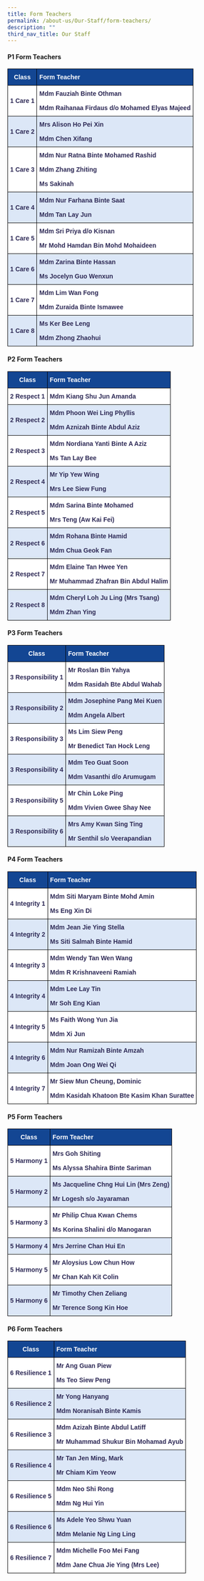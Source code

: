 ```yaml
---
title: Form Teachers
permalink: /about-us/Our-Staff/form-teachers/
description: ""
third_nav_title: Our Staff
---
```

#### P1 Form Teachers

<style type="text/css">
.tg  {border-collapse:collapse;border-spacing:0;margin:0px auto;}
.tg td{border-color:black;border-style:solid;border-width:1px;font-family:Arial, sans-serif;font-size:14px;
  overflow:hidden;padding:10px 5px;word-break:normal;}
.tg th{border-color:black;border-style:solid;border-width:1px;font-family:Arial, sans-serif;font-size:14px;
  font-weight:normal;overflow:hidden;padding:10px 5px;word-break:normal;}
.tg .tg-488e{background-color:#FFF;color:#2E2A56;font-weight:bold;text-align:center;vertical-align:middle}
.tg .tg-as4b{background-color:#134693;color:#FFF;font-weight:bold;text-align:center;vertical-align:middle}
.tg .tg-rbc9{background-color:#134693;color:#FFF;font-weight:bold;text-align:left;vertical-align:middle}
.tg .tg-ltnk{background-color:#FFF;color:#2E2A56;font-weight:bold;text-align:left;vertical-align:middle}
.tg .tg-32j0{background-color:#DCE7F7;color:#2E2A56;font-weight:bold;text-align:center;vertical-align:middle}
.tg .tg-9wka{background-color:#DCE7F7;color:#2E2A56;font-weight:bold;text-align:left;vertical-align:middle}
</style>
<table class="tg">
<tbody>
  <tr>
    <td class="tg-as4b">Class</td>
    <td class="tg-rbc9">Form Teacher</td>
  </tr>
  <tr>
    <td class="tg-488e">1 Care 1</td>
    <td class="tg-ltnk">Mdm Fauziah Binte Othman<br><br>Mdm Raihanaa Firdaus d/o Mohamed Elyas Majeed</td>
  </tr>
  <tr>
    <td class="tg-32j0">1 Care 2</td>
    <td class="tg-9wka">Mrs Alison Ho Pei Xin<br><br><span style="background-color:transparent">Mdm Chen Xifang</span></td>
  </tr>
  <tr>
    <td class="tg-488e">1 Care 3</td>
    <td class="tg-ltnk">Mdm Nur Ratna Binte Mohamed Rashid<br><br>Mdm Zhang Zhiting<br><br>Ms Sakinah </td>
  </tr>
  <tr>
    <td class="tg-32j0">1 Care 4</td>
    <td class="tg-9wka"><span style="background-color:transparent">Mdm Nur Farhana Binte Saat</span><br><br><span style="background-color:transparent">Mdm Tan Lay Jun</span></td>
  </tr>
  <tr>
    <td class="tg-488e">1 Care 5</td>
    <td class="tg-ltnk">Mdm Sri Priya d/o Kisnan<br><br>Mr Mohd Hamdan Bin Mohd Mohaideen</td>
  </tr>
  <tr>
    <td class="tg-32j0">1 Care 6</td>
    <td class="tg-9wka">Mdm Zarina Binte Hassan<br><br>Ms Jocelyn Guo Wenxun</td>
  </tr>
  <tr>
    <td class="tg-488e">1 Care 7</td>
    <td class="tg-ltnk">Mdm Lim Wan Fong<br><br>Mdm Zuraida Binte Ismawee</td>
  </tr>
  <tr>
    <td class="tg-32j0">1 Care 8</td>
    <td class="tg-9wka">Ms Ker Bee Leng<br><br>Mdm Zhong Zhaohui</td>
  </tr>
</tbody>
</table>


#### P2 Form Teachers

<style type="text/css">
.tg  {border-collapse:collapse;border-spacing:0;margin:0px auto;}
.tg td{border-color:black;border-style:solid;border-width:1px;font-family:Arial, sans-serif;font-size:14px;
  overflow:hidden;padding:10px 5px;word-break:normal;}
.tg th{border-color:black;border-style:solid;border-width:1px;font-family:Arial, sans-serif;font-size:14px;
  font-weight:normal;overflow:hidden;padding:10px 5px;word-break:normal;}
.tg .tg-488e{background-color:#FFF;color:#2E2A56;font-weight:bold;text-align:center;vertical-align:middle}
.tg .tg-as4b{background-color:#134693;color:#FFF;font-weight:bold;text-align:center;vertical-align:middle}
.tg .tg-rbc9{background-color:#134693;color:#FFF;font-weight:bold;text-align:left;vertical-align:middle}
.tg .tg-ltnk{background-color:#FFF;color:#2E2A56;font-weight:bold;text-align:left;vertical-align:middle}
.tg .tg-32j0{background-color:#DCE7F7;color:#2E2A56;font-weight:bold;text-align:center;vertical-align:middle}
.tg .tg-9wka{background-color:#DCE7F7;color:#2E2A56;font-weight:bold;text-align:left;vertical-align:middle}
</style>
<table class="tg">
<tbody>
  <tr>
    <td class="tg-as4b">Class</td>
    <td class="tg-rbc9">Form Teacher</td>
  </tr>
  <tr>
    <td class="tg-488e">2 Respect 1 </td>
    <td class="tg-ltnk"><span style="background-color:transparent">Mdm Kiang Shu Jun Amanda</span></td>
  </tr>
  <tr>
    <td class="tg-32j0">2 Respect 2</td>
    <td class="tg-9wka"><span style="background-color:transparent">Mdm Phoon Wei Ling Phyllis</span><br><br><span style="background-color:transparent">Mdm Aznizah Binte Abdul Aziz</span></td>
  </tr>
  <tr>
    <td class="tg-488e">2 Respect 3</td>
    <td class="tg-ltnk">Mdm Nordiana Yanti Binte A Aziz<br><br>Ms Tan Lay Bee</td>
  </tr>
  <tr>
    <td class="tg-32j0">2 Respect 4</td>
    <td class="tg-9wka">Mr Yip Yew Wing<br><br>Mrs Lee Siew Fung</td>
  </tr>
  <tr>
    <td class="tg-488e">2 Respect 5</td>
    <td class="tg-ltnk">Mdm Sarina Binte Mohamed<br><br>Mrs Teng (Aw Kai Fei)</td>
  </tr>
  <tr>
    <td class="tg-32j0">2 Respect 6</td>
    <td class="tg-9wka">Mdm Rohana Binte Hamid<br><br>Mdm Chua Geok Fan</td>
  </tr>
  <tr>
    <td class="tg-488e">2 Respect 7</td>
    <td class="tg-ltnk">Mdm Elaine Tan Hwee Yen<br><br>Mr Muhammad Zhafran Bin Abdul Halim</td>
  </tr>
  <tr>
    <td class="tg-32j0">2 Respect 8</td>
    <td class="tg-9wka">Mdm Cheryl Loh Ju Ling (Mrs Tsang)<br><br>Mdm Zhan Ying</td>
  </tr>
</tbody>
</table>


#### P3 Form Teachers

<style type="text/css">
.tg  {border-collapse:collapse;border-spacing:0;margin:0px auto;}
.tg td{border-color:black;border-style:solid;border-width:1px;font-family:Arial, sans-serif;font-size:14px;
  overflow:hidden;padding:10px 5px;word-break:normal;}
.tg th{border-color:black;border-style:solid;border-width:1px;font-family:Arial, sans-serif;font-size:14px;
  font-weight:normal;overflow:hidden;padding:10px 5px;word-break:normal;}
.tg .tg-0qp5{background-color:#134693;color:#FFF;font-weight:bold;text-align:left;vertical-align:top}
.tg .tg-488e{background-color:#FFF;color:#2E2A56;font-weight:bold;text-align:center;vertical-align:middle}
.tg .tg-as4b{background-color:#134693;color:#FFF;font-weight:bold;text-align:center;vertical-align:middle}
.tg .tg-ltnk{background-color:#FFF;color:#2E2A56;font-weight:bold;text-align:left;vertical-align:middle}
.tg .tg-32j0{background-color:#DCE7F7;color:#2E2A56;font-weight:bold;text-align:center;vertical-align:middle}
.tg .tg-9wka{background-color:#DCE7F7;color:#2E2A56;font-weight:bold;text-align:left;vertical-align:middle}
</style>
<table class="tg">
<tbody>
  <tr>
    <td class="tg-as4b"><span style="color:#FFF;background-color:#134693">Class</span></td>
    <td class="tg-0qp5">Form Teacher</td>
  </tr>
  <tr>
    <td class="tg-488e">3 Responsibility 1 </td>
    <td class="tg-ltnk"><span style="background-color:transparent">Mr Roslan Bin Yahya</span><br><br><span style="background-color:transparent">Mdm Rasidah Bte Abdul Wahab</span></td>
  </tr>
  <tr>
    <td class="tg-32j0">3 Responsibility 2 </td>
    <td class="tg-9wka"><span style="background-color:transparent">Mdm Josephine Pang Mei Kuen</span><br><br><span style="background-color:transparent">Mdm Angela Albert</span></td>
  </tr>
  <tr>
    <td class="tg-488e"> 3 Responsibility 3</td>
    <td class="tg-ltnk"><span style="background-color:transparent">Ms Lim Siew Peng</span><br><br><span style="background-color:transparent">Mr Benedict Tan Hock Leng</span></td>
  </tr>
  <tr>
    <td class="tg-32j0">3 Responsibility 4 </td>
    <td class="tg-9wka"><span style="background-color:transparent">Mdm Teo Guat Soon</span><br><br><span style="background-color:transparent">Mdm Vasanthi d/o Arumugam</span></td>
  </tr>
  <tr>
    <td class="tg-488e">3 Responsibility 5<br></td>
    <td class="tg-ltnk"><span style="background-color:transparent">Mr Chin Loke Ping</span><br><br><span style="background-color:transparent">Mdm Vivien Gwee Shay Nee</span></td>
  </tr>
  <tr>
    <td class="tg-32j0"> 3 Responsibility 6</td>
    <td class="tg-9wka"><span style="background-color:transparent">Mrs Amy Kwan Sing Ting</span><br><br><span style="background-color:transparent">Mr Senthil s/o Veerapandian</span></td>
  </tr>
</tbody>
</table>


#### P4 Form Teachers

<style type="text/css">
.tg  {border-collapse:collapse;border-spacing:0;margin:0px auto;}
.tg td{border-color:black;border-style:solid;border-width:1px;font-family:Arial, sans-serif;font-size:14px;
  overflow:hidden;padding:10px 5px;word-break:normal;}
.tg th{border-color:black;border-style:solid;border-width:1px;font-family:Arial, sans-serif;font-size:14px;
  font-weight:normal;overflow:hidden;padding:10px 5px;word-break:normal;}
.tg .tg-488e{background-color:#FFF;color:#2E2A56;font-weight:bold;text-align:center;vertical-align:middle}
.tg .tg-as4b{background-color:#134693;color:#FFF;font-weight:bold;text-align:center;vertical-align:middle}
.tg .tg-rbc9{background-color:#134693;color:#FFF;font-weight:bold;text-align:left;vertical-align:middle}
.tg .tg-ltnk{background-color:#FFF;color:#2E2A56;font-weight:bold;text-align:left;vertical-align:middle}
.tg .tg-32j0{background-color:#DCE7F7;color:#2E2A56;font-weight:bold;text-align:center;vertical-align:middle}
.tg .tg-9wka{background-color:#DCE7F7;color:#2E2A56;font-weight:bold;text-align:left;vertical-align:middle}
</style>
<table class="tg">
<tbody>
  <tr>
    <td class="tg-as4b">Class</td>
    <td class="tg-rbc9">Form Teacher</td>
  </tr>
  <tr>
    <td class="tg-488e"> 4 Integrity 1</td>
    <td class="tg-ltnk"><span style="background-color:transparent">Mdm Siti Maryam Binte Mohd Amin</span><br><br><span style="background-color:transparent">Ms Eng Xin Di</span></td>
  </tr>
  <tr>
    <td class="tg-32j0">4 Integrity 2</td>
    <td class="tg-9wka">Mdm Jean Jie Ying Stella<br><br>Ms Siti Salmah Binte Hamid</td>
  </tr>
  <tr>
    <td class="tg-488e">4 Integrity 3</td>
    <td class="tg-ltnk"><span style="background-color:transparent">Mdm Wendy Tan Wen Wang</span><br><br><span style="background-color:transparent">Mdm R Krishnaveeni Ramiah</span></td>
  </tr>
  <tr>
    <td class="tg-32j0">4 Integrity 4</td>
    <td class="tg-9wka">Mdm Lee Lay Tin<br><br>Mr Soh Eng Kian</td>
  </tr>
  <tr>
    <td class="tg-488e">4 Integrity 5</td>
    <td class="tg-ltnk">Ms Faith Wong Yun Jia<br><br>Mdm Xi Jun</td>
  </tr>
  <tr>
    <td class="tg-32j0">4 Integrity 6</td>
    <td class="tg-9wka">Mdm Nur Ramizah Binte Amzah<br><br>Mdm Joan Ong Wei Qi</td>
  </tr>
  <tr>
    <td class="tg-488e">4 Integrity 7</td>
    <td class="tg-ltnk">Mr Siew Mun Cheung, Dominic<br><br>Mdm Kasidah Khatoon Bte Kasim Khan Surattee</td>
  </tr>
</tbody>
</table>


#### P5 Form Teachers


<style type="text/css">
.tg  {border-collapse:collapse;border-spacing:0;margin:0px auto;}
.tg td{border-color:black;border-style:solid;border-width:1px;font-family:Arial, sans-serif;font-size:14px;
  overflow:hidden;padding:10px 5px;word-break:normal;}
.tg th{border-color:black;border-style:solid;border-width:1px;font-family:Arial, sans-serif;font-size:14px;
  font-weight:normal;overflow:hidden;padding:10px 5px;word-break:normal;}
.tg .tg-488e{background-color:#FFF;color:#2E2A56;font-weight:bold;text-align:center;vertical-align:middle}
.tg .tg-as4b{background-color:#134693;color:#FFF;font-weight:bold;text-align:center;vertical-align:middle}
.tg .tg-rbc9{background-color:#134693;color:#FFF;font-weight:bold;text-align:left;vertical-align:middle}
.tg .tg-ltnk{background-color:#FFF;color:#2E2A56;font-weight:bold;text-align:left;vertical-align:middle}
.tg .tg-32j0{background-color:#DCE7F7;color:#2E2A56;font-weight:bold;text-align:center;vertical-align:middle}
.tg .tg-9wka{background-color:#DCE7F7;color:#2E2A56;font-weight:bold;text-align:left;vertical-align:middle}
</style>
<table class="tg">
<tbody>
  <tr>
    <td class="tg-as4b">Class</td>
    <td class="tg-rbc9">Form Teacher</td>
  </tr>
  <tr>
    <td class="tg-488e"> 5 Harmony 1</td>
    <td class="tg-ltnk"><span style="font-weight:bold;background-color:transparent">Mrs Goh Shiting</span><br><br><span style="background-color:transparent">Ms Alyssa Shahira Binte Sariman</span></td>
  </tr>
  <tr>
    <td class="tg-32j0">5 Harmony 2</td>
    <td class="tg-9wka"><span style="background-color:transparent">Ms Jacqueline Chng Hui Lin (Mrs Zeng)</span><br><br><span style="background-color:transparent">Mr Logesh s/o Jayaraman</span></td>
  </tr>
  <tr>
    <td class="tg-488e">5 Harmony 3</td>
    <td class="tg-ltnk">Mr Philip Chua Kwan Chems<br><br>Ms Korina Shalini d/o Manogaran</td>
  </tr>
  <tr>
    <td class="tg-32j0">5 Harmony 4</td>
    <td class="tg-9wka">Mrs Jerrine Chan Hui En</td>
  </tr>
  <tr>
    <td class="tg-488e">5 Harmony 5</td>
    <td class="tg-ltnk">Mr Aloysius Low Chun How<br><br>Mr Chan Kah Kit Colin</td>
  </tr>
  <tr>
    <td class="tg-32j0">5 Harmony 6</td>
    <td class="tg-9wka">Mr Timothy Chen Zeliang<br><br>Mr Terence Song Kin Hoe</td>
  </tr>
</tbody>
</table>


#### P6 Form Teachers


<style type="text/css">
.tg  {border-collapse:collapse;border-spacing:0;margin:0px auto;}
.tg td{border-color:black;border-style:solid;border-width:1px;font-family:Arial, sans-serif;font-size:14px;
  overflow:hidden;padding:10px 5px;word-break:normal;}
.tg th{border-color:black;border-style:solid;border-width:1px;font-family:Arial, sans-serif;font-size:14px;
  font-weight:normal;overflow:hidden;padding:10px 5px;word-break:normal;}
.tg .tg-488e{background-color:#FFF;color:#2E2A56;font-weight:bold;text-align:center;vertical-align:middle}
.tg .tg-as4b{background-color:#134693;color:#FFF;font-weight:bold;text-align:center;vertical-align:middle}
.tg .tg-rbc9{background-color:#134693;color:#FFF;font-weight:bold;text-align:left;vertical-align:middle}
.tg .tg-ltnk{background-color:#FFF;color:#2E2A56;font-weight:bold;text-align:left;vertical-align:middle}
.tg .tg-32j0{background-color:#DCE7F7;color:#2E2A56;font-weight:bold;text-align:center;vertical-align:middle}
.tg .tg-9wka{background-color:#DCE7F7;color:#2E2A56;font-weight:bold;text-align:left;vertical-align:middle}
</style>
<table class="tg">
<tbody>
  <tr>
    <td class="tg-as4b">Class</td>
    <td class="tg-rbc9"> Form Teacher</td>
  </tr>
  <tr>
    <td class="tg-488e"> 6 Resilience 1</td>
    <td class="tg-ltnk"><span style="background-color:transparent"> Mr Ang Guan Piew</span><br><br><span style="background-color:transparent">Ms Teo Siew Peng</span></td>
  </tr>
  <tr>
    <td class="tg-32j0">6 Resilience 2</td>
    <td class="tg-9wka">Mr Yong Hanyang<br><br>Mdm Noranisah Binte Kamis</td>
  </tr>
  <tr>
    <td class="tg-488e">6 Resilience 3</td>
    <td class="tg-ltnk">Mdm Azizah Binte Abdul Latiff<br><br>Mr Muhammad Shukur Bin Mohamad Ayub</td>
  </tr>
  <tr>
    <td class="tg-32j0">6 Resilience 4</td>
    <td class="tg-9wka">Mr Tan Jen Ming, Mark<br><br>Mr Chiam Kim Yeow</td>
  </tr>
  <tr>
    <td class="tg-488e">6 Resilience 5</td>
    <td class="tg-ltnk">Mdm Neo Shi Rong<br><br>Mdm Ng Hui Yin</td>
  </tr>
  <tr>
    <td class="tg-32j0">6 Resilience 6</td>
    <td class="tg-9wka">Ms Adele Yeo Shwu Yuan<br><br>Mdm Melanie Ng Ling Ling</td>
  </tr>
  <tr>
    <td class="tg-488e">6 Resilience 7</td>
    <td class="tg-ltnk">Mdm Michelle Foo Mei Fang<br><br>Mdm Jane Chua Jie Ying (Mrs Lee)</td>
  </tr>
</tbody>
</table>